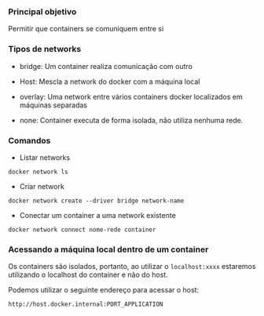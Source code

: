 ### Principal objetivo
Permitir que containers se comuniquem entre si

### Tipos de networks

- bridge: Um container realiza comunicação com outro

- Host: Mescla a network do docker com a máquina local

- overlay: Uma network entre vários containers docker localizados em máquinas separadas

- none: Container executa de forma isolada, não utiliza nenhuma rede.

### Comandos

- Listar networks

```docker network ls```

- Criar network

```docker network create --driver bridge network-name```

- Conectar um container a uma network existente

```docker network connect nome-rede container```

### Acessando a máquina local dentro de um container

Os containers são isolados, portanto, ao utilizar o ``localhost:xxxx`` estaremos utilizando o localhost do container e não do host.

Podemos utilizar o seguinte endereço para acessar o host:

```http://host.docker.internal:PORT_APPLICATION```

